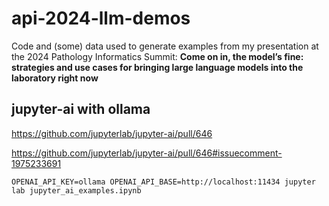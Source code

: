 # api-2024-llm-demos

Code and (some) data used to generate examples from my presentation at
the 2024 Pathology Informatics Summit: **Come on in, the model’s fine:
strategies and use cases for bringing large language models into the
laboratory right now**


## jupyter-ai with ollama

https://github.com/jupyterlab/jupyter-ai/pull/646

https://github.com/jupyterlab/jupyter-ai/pull/646#issuecomment-1975233691

```
OPENAI_API_KEY=ollama OPENAI_API_BASE=http://localhost:11434 jupyter lab jupyter_ai_examples.ipynb
```

